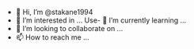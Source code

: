 - 👋 Hi, I’m @stakane1994
- 👀 I’m interested in ...
Use- 🌱 I’m currently learning ...
- 💞️ I’m looking to collaborate on ...
- 📫 How to reach me ...

<!---
stakane1994/stakane1994 is a ✨ special ✨ repository because its `OPPOA92.md` (this file) appears on your GitHub profile.
You can click the Preview link to take a look at your changes.
--->
